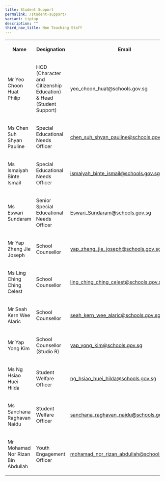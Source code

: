 ```yaml
---
title: Student Support
permalink: /student-support/
variant: tiptap
description: ""
third_nav_title: Non Teaching Staff
---
```

<table style="minWidth: 75px">
<colgroup>
<col>
<col>
<col>
</colgroup>
<tbody>
<tr>
<th rowspan="1" colspan="1">
<p>Name</p>
</th>
<th rowspan="1" colspan="1">
<p>Designation</p>
</th>
<th rowspan="1" colspan="1">
<p>Email</p>
</th>
</tr>
<tr>
<td rowspan="1" colspan="1">
<p>Mr Yeo Choon Huat Philip</p>
</td>
<td rowspan="1" colspan="1">
<p>HOD (Character and Citizenship Education) &amp; Head (Student Support)</p>
</td>
<td rowspan="1" colspan="1">
<p>yeo_choon_huat@schools.gov.sg</p>
</td>
</tr>
<tr>
<td rowspan="1" colspan="1">
<p>Ms Chen Suh Shyan Pauline</p>
</td>
<td rowspan="1" colspan="1">
<p>Special Educational Needs Officer</p>
</td>
<td rowspan="1" colspan="1">
<p><a href="mailto:chen_suh_shyan_pauline@schools.gov.sg" rel="noopener noreferrer nofollow" target="_blank">chen_suh_shyan_pauline@schools.gov.sg</a>
</p>
</td>
</tr>
<tr>
<td rowspan="1" colspan="1">
<p>Ms Ismaiyah Binte Ismail</p>
</td>
<td rowspan="1" colspan="1">
<p>Special Educational Needs Officer</p>
</td>
<td rowspan="1" colspan="1">
<p><a href="mailto:ismaiyah_binte_ismail@schools.gov.sg" rel="noopener noreferrer nofollow" target="_blank">ismaiyah_binte_ismail@schools.gov.sg</a>
</p>
</td>
</tr>
<tr>
<td rowspan="1" colspan="1">
<p>Ms Eswari Sundaram</p>
</td>
<td rowspan="1" colspan="1">
<p>Senior Special Educational Needs Officer</p>
</td>
<td rowspan="1" colspan="1">
<p><a href="mailto:Eswari_Sundaram@schools.gov.sg" rel="noopener noreferrer nofollow" target="_blank">Eswari_Sundaram@schools.gov.sg</a>
</p>
</td>
</tr>
<tr>
<td rowspan="1" colspan="1">
<p>Mr Yap Zheng Jie Joseph</p>
</td>
<td rowspan="1" colspan="1">
<p>School Counsellor</p>
</td>
<td rowspan="1" colspan="1">
<p><a href="mailto:yap_zheng_jie_joseph@schools.gov.sg" rel="noopener noreferrer nofollow" target="_blank">yap_zheng_jie_joseph@schools.gov.sg</a>
</p>
</td>
</tr>
<tr>
<td rowspan="1" colspan="1">
<p>Ms Ling Ching Ching Celest</p>
</td>
<td rowspan="1" colspan="1">
<p>School Counsellor</p>
</td>
<td rowspan="1" colspan="1">
<p><a href="mailto:ling_ching_ching_celest@schools.gov.sg" rel="noopener noreferrer nofollow" target="_blank">ling_ching_ching_celest@schools.gov.sg</a>
</p>
</td>
</tr>
<tr>
<td rowspan="1" colspan="1">
<p>Mr Seah Kern Wee Alaric</p>
</td>
<td rowspan="1" colspan="1">
<p>School Counsellor</p>
</td>
<td rowspan="1" colspan="1">
<p><a href="mailto:seah_kern_wee_alaric@schools.gov.sg" rel="noopener noreferrer nofollow" target="_blank">seah_kern_wee_alaric@schools.gov.sg</a>
</p>
</td>
</tr>
<tr>
<td rowspan="1" colspan="1">
<p>Mr Yap Yong Kim</p>
</td>
<td rowspan="1" colspan="1">
<p>School Counsellor (Studio R)</p>
</td>
<td rowspan="1" colspan="1">
<p><a href="mailto:yap_yong_kim@schools.gov.sg" rel="noopener noreferrer nofollow" target="_blank">yap_yong_kim@schools.gov.sg</a>
</p>
</td>
</tr>
<tr>
<td rowspan="1" colspan="1">
<p>Ms Ng Hsiao Huei Hilda</p>
</td>
<td rowspan="1" colspan="1">
<p>Student Welfare Officer</p>
</td>
<td rowspan="1" colspan="1">
<p><a href="mailto:ng_hsiao_huei_hilda@schools.gov.sg" rel="noopener noreferrer nofollow" target="_blank">ng_hsiao_huei_hilda@schools.gov.sg</a>
</p>
</td>
</tr>
<tr>
<td rowspan="1" colspan="1">
<p>Ms Sanchana Raghavan Naidu</p>
</td>
<td rowspan="1" colspan="1">
<p>Student Welfare Officer</p>
</td>
<td rowspan="1" colspan="1">
<p><a href="mailto:sanchana_raghavan_naidu@schools.gov.sg" rel="noopener noreferrer nofollow" target="_blank">sanchana_raghavan_naidu@schools.gov.sg</a>
</p>
</td>
</tr>
<tr>
<td rowspan="1" colspan="1">
<p>Mr Mohamad Nor Rizan Bin Abdullah</p>
</td>
<td rowspan="1" colspan="1">
<p>Youth Engagement Officer</p>
</td>
<td rowspan="1" colspan="1">
<p><a href="mailto:mohamad_nor_rizan_abdullah@schools.gov.sg" rel="noopener noreferrer nofollow" target="_blank">mohamad_nor_rizan_abdullah@schools.gov.sg</a>
</p>
</td>
</tr>
</tbody>
</table>
<p></p>